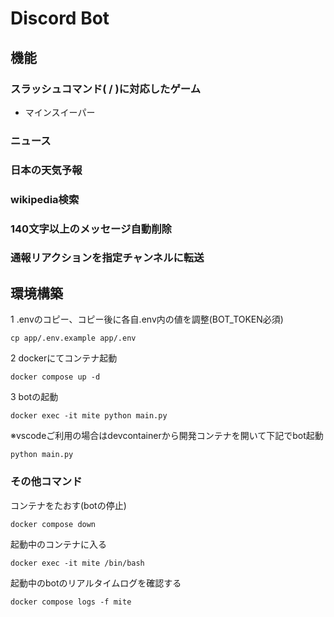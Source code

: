 # Discord Bot
## 機能
### スラッシュコマンド( / )に対応したゲーム
- マインスイーパー
### ニュース
### 日本の天気予報
### wikipedia検索
### 140文字以上のメッセージ自動削除
### 通報リアクションを指定チャンネルに転送

## 環境構築
1 .envのコピー、コピー後に各自.env内の値を調整(BOT_TOKEN必須)

```cp app/.env.example app/.env```

2 dockerにてコンテナ起動

```docker compose up -d```

3 botの起動

```docker exec -it mite python main.py```

※vscodeご利用の場合はdevcontainerから開発コンテナを開いて下記でbot起動

```python main.py```

### その他コマンド

コンテナをたおす(botの停止)

```docker compose down```

起動中のコンテナに入る

```docker exec -it mite /bin/bash```

起動中のbotのリアルタイムログを確認する

```docker compose logs -f mite```